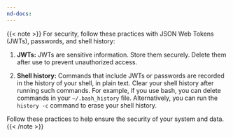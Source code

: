 ```yaml
---
nd-docs:
---
```


{{< note >}} For security, follow these practices with JSON Web Tokens (JWTs), passwords, and shell history:

1. **JWTs:** JWTs are sensitive information. Store them securely. Delete them after use to prevent unauthorized access.

1. **Shell history:** Commands that include JWTs or passwords are recorded in the history of your shell, in plain text. Clear your shell history after running such commands. For example, if you use bash, you can delete commands in your `~/.bash_history` file. Alternatively, you can run the `history -c` command to erase your shell history.

Follow these practices to help ensure the security of your system and data. {{< /note >}}
